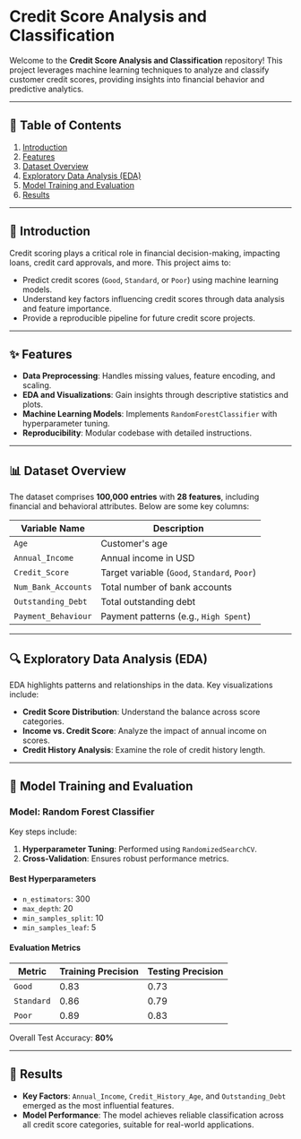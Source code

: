 # Credit Score Analysis and Classification

Welcome to the **Credit Score Analysis and Classification** repository! This project leverages machine learning techniques to analyze and classify customer credit scores, providing insights into financial behavior and predictive analytics.

---

## 🚀 Table of Contents
1. [Introduction](#introduction)
2. [Features](#features)
3. [Dataset Overview](#dataset-overview)
4. [Exploratory Data Analysis (EDA)](#exploratory-data-analysis-eda)
5. [Model Training and Evaluation](#model-training-and-evaluation)
6. [Results](#results)
---

## 🌟 Introduction

Credit scoring plays a critical role in financial decision-making, impacting loans, credit card approvals, and more. This project aims to:

- Predict credit scores (`Good`, `Standard`, or `Poor`) using machine learning models.
- Understand key factors influencing credit scores through data analysis and feature importance.
- Provide a reproducible pipeline for future credit score projects.

---

## ✨ Features

- **Data Preprocessing**: Handles missing values, feature encoding, and scaling.
- **EDA and Visualizations**: Gain insights through descriptive statistics and plots.
- **Machine Learning Models**: Implements `RandomForestClassifier` with hyperparameter tuning.
- **Reproducibility**: Modular codebase with detailed instructions.

---

## 📊 Dataset Overview

The dataset comprises **100,000 entries** with **28 features**, including financial and behavioral attributes. Below are some key columns:

| Variable Name         | Description                                   |
|-----------------------|-----------------------------------------------|
| `Age`                | Customer's age                               |
| `Annual_Income`      | Annual income in USD                        |
| `Credit_Score`       | Target variable (`Good`, `Standard`, `Poor`) |
| `Num_Bank_Accounts`  | Total number of bank accounts               |
| `Outstanding_Debt`   | Total outstanding debt                      |
| `Payment_Behaviour`  | Payment patterns (e.g., `High Spent`)       |

---

## 🔍 Exploratory Data Analysis (EDA)

EDA highlights patterns and relationships in the data. Key visualizations include:

- **Credit Score Distribution**: Understand the balance across score categories.
- **Income vs. Credit Score**: Analyze the impact of annual income on scores.
- **Credit History Analysis**: Examine the role of credit history length.

---

## 🧪 Model Training and Evaluation

### Model: Random Forest Classifier

Key steps include:

1. **Hyperparameter Tuning**: Performed using `RandomizedSearchCV`.
2. **Cross-Validation**: Ensures robust performance metrics.

#### Best Hyperparameters
- `n_estimators`: 300
- `max_depth`: 20
- `min_samples_split`: 10
- `min_samples_leaf`: 5

#### Evaluation Metrics

| Metric      | Training Precision | Testing Precision |
|-------------|---------------------|--------------------|
| `Good`      | 0.83               | 0.73              |
| `Standard`  | 0.86               | 0.79              |
| `Poor`      | 0.89               | 0.83              |

Overall Test Accuracy: **80%**

---

## 🎯 Results

- **Key Factors**: `Annual_Income`, `Credit_History_Age`, and `Outstanding_Debt` emerged as the most influential features.
- **Model Performance**: The model achieves reliable classification across all credit score categories, suitable for real-world applications.

